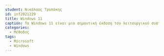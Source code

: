 ```yaml
---
student: Νικόλαος Τρυπάκης
id: inf2021229
title: Windows 11
caption: Τα Windows 11 είναι μια σημαντική έκδοση του λειτουργικού συστήματος Windows NT που αναπτύχθηκε από τη Microsoft και ανακοινώθηκε στις 24 Ιουνίου 2021 και είναι ο διάδοχος των Windows 10, που κυκλοφόρησαν το 2015. Τα Windows 11 κυκλοφόρησαν στις 5 Οκτωβρίου 2021, ως δωρεάν αναβάθμιση μέσω του Windows Update για κατάλληλες συσκευές με Windows 10. Η Microsoft προώθησε ότι τα Windows 11 θα είχαν βελτιωμένη απόδοση και ευκολία χρήσης σε σχέση με τα Windows 10. Διαθέτει σημαντικές αλλαγές στο κέλυφος των Windows επηρεασμένα από τα ακυρωμένα Windows 10X, συμπεριλαμβανομένου ενός επανασχεδιασμένου μενού Έναρξη, αντικατάσταση των ζωντανών πλακιδίων του με ξεχωριστό πίνακα Widgets στη γραμμή εργασιών, δυνατότητα δημιουργίας πλακιδίων σετ παραθύρων που μπορούν ελαχιστοποιούνται και αποκαθίστανται από τη γραμμή εργασιών ως ομάδα και νέες τεχνολογίες παιχνιδιών που κληρονομούνται από το Xbox Series X και τη σειρά S , όπως το Auto HDR και το DirectStorage σε συμβατό υλικό. Ο Internet Explorer αντικαθίσταται πλήρως από τον Microsoft Edge, ενώ το Microsoft Teams είναι ενσωματωμένο στο κέλυφος των Windows. Η Microsoft ανακοίνωσε επίσης σχέδια να προσφέρει υποστήριξη για εφαρμογές Android που θα λειτουργούν σε Windows 11, με υποστήριξη για Amazon Appstore και χειροκίνητα εγκατεστημένα πακέτα.
categories:
  - Μέθοδος
tags:
  - Microsoft
  - Windows
---
```

